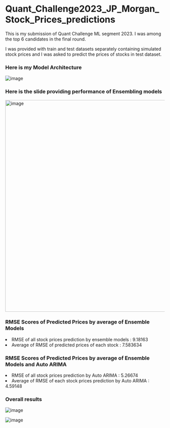 # Quant_Challenge2023_JP_Morgan_Stock_Prices_predictions
This is my submission of Quant Challenge ML segment 2023. I was among the top 6 candidates in the final round.

I was provided with train and test datasets separately containing simulated stock prices and I was asked to predict the prices of stocks in test dataset.
<h3> Here is my Model Architecture</h3>

![image](https://github.com/ankitaanand28/Quant_Challenge2023_JP_Morgan_Stock_Prices_predictions/assets/95133586/f0e59fca-52bb-4a74-9f34-b183c3c918ee)

<h3> Here is the slide providing performance of Ensembling models</h3>

<img width="668" alt="image" src="https://github.com/ankitaanand28/Quant_Challenge2023_JP_Morgan_Stock_Prices_predictions/assets/95133586/2ba59660-f880-4f96-9a40-b19d32bf2828">
<h3> RMSE Scores of Predicted Prices by average of Ensemble Models</h3>
 <li> RMSE of all stock prices prediction by ensemble models : 9.18163</li>
 <li> Average of RMSE of predicted prices of each stock : 7.583634</li>
<h3> RMSE Scores of Predicted Prices by average of Ensemble Models and Auto ARIMA</h3>
 <li>RMSE of all stock prices prediction by Auto ARIMA : 5.26674 </li>
 <li>Average of RMSE of each stock prices prediction by Auto ARIMA : 4.59148</li>
 
 
<h3> Overall results </h3>

![image](https://github.com/ankitaanand28/Quant_Challenge2023_JP_Morgan_Stock_Prices_predictions/assets/95133586/e6258d4c-48bd-42be-8643-1489410c0740)

![image](https://github.com/ankitaanand28/Quant_Challenge2023_JP_Morgan_Stock_Prices_predictions/assets/95133586/1c92a31e-4137-4c0b-8d89-b2cda212383d)





